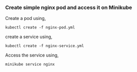### Create simple nginx pod and access it on Minikube

Create  a pod using,

`kubectl create -f nginx-pod.yml`

create a service using,

`kubectl create -f nginx-service.yml`

Access the service using,

`minikube service nginx`